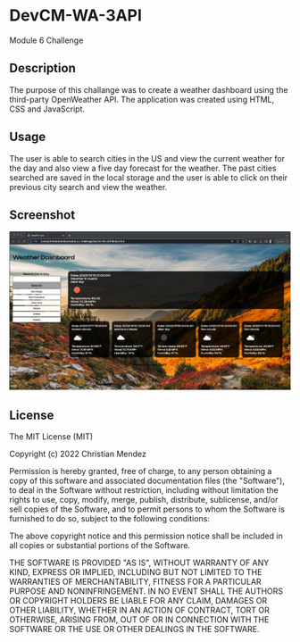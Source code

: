 # DevCM-WA-3API
Module 6 Challenge

## Description 
The purpose of this challange was to create a weather dashboard using the third-party OpenWeather API. The application was created using HTML, CSS and JavaScript.

## Usage
The user is able to search cities in the US and view the current weather for the day and also view a five day forecast for the weather. The past cities searched are saved in the local storage and the user is able to click on their previous city search and view the weather. 

## Screenshot
![alt text](./Assets/Images/Screen%20Shot%202023-01-10%20at%202.08.55%20PM.png)

## License 

The MIT License (MIT)

Copyright (c) 2022 Christian Mendez

Permission is hereby granted, free of charge, to any person obtaining a copy of this software and associated documentation files (the "Software"), to deal in the Software without restriction, including without limitation the rights to use, copy, modify, merge, publish, distribute, sublicense, and/or sell copies of the Software, and to permit persons to whom the Software is furnished to do so, subject to the following conditions:

The above copyright notice and this permission notice shall be included in all copies or substantial portions of the Software.

THE SOFTWARE IS PROVIDED "AS IS", WITHOUT WARRANTY OF ANY KIND, EXPRESS OR IMPLIED, INCLUDING BUT NOT LIMITED TO THE WARRANTIES OF MERCHANTABILITY, FITNESS FOR A PARTICULAR PURPOSE AND NONINFRINGEMENT. IN NO EVENT SHALL THE AUTHORS OR COPYRIGHT HOLDERS BE LIABLE FOR ANY CLAIM, DAMAGES OR OTHER LIABILITY, WHETHER IN AN ACTION OF CONTRACT, TORT OR OTHERWISE, ARISING FROM, OUT OF OR IN CONNECTION WITH THE SOFTWARE OR THE USE OR OTHER DEALINGS IN THE SOFTWARE.

